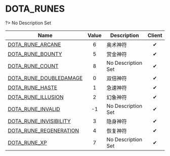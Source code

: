 # DOTA_RUNES
?> No Description Set

Name|Value|Description|Client
--|:--:|--|:--:
[DOTA_RUNE_ARCANE](Constants/DOTA_RUNES/DOTA_RUNE_ARCANE)|6|奥术神符|✔
[DOTA_RUNE_BOUNTY](Constants/DOTA_RUNES/DOTA_RUNE_BOUNTY)|5|赏金神符|✔
[DOTA_RUNE_COUNT](Constants/DOTA_RUNES/DOTA_RUNE_COUNT)|8|No Description Set|✔
[DOTA_RUNE_DOUBLEDAMAGE](Constants/DOTA_RUNES/DOTA_RUNE_DOUBLEDAMAGE)|0|双倍神符|✔
[DOTA_RUNE_HASTE](Constants/DOTA_RUNES/DOTA_RUNE_HASTE)|1|急速神符|✔
[DOTA_RUNE_ILLUSION](Constants/DOTA_RUNES/DOTA_RUNE_ILLUSION)|2|幻象神符|✔
[DOTA_RUNE_INVALID](Constants/DOTA_RUNES/DOTA_RUNE_INVALID)|-1|No Description Set|✔
[DOTA_RUNE_INVISIBILITY](Constants/DOTA_RUNES/DOTA_RUNE_INVISIBILITY)|3|隐身神符|✔
[DOTA_RUNE_REGENERATION](Constants/DOTA_RUNES/DOTA_RUNE_REGENERATION)|4|恢复神符|✔
[DOTA_RUNE_XP](Constants/DOTA_RUNES/DOTA_RUNE_XP)|7|No Description Set|✔

